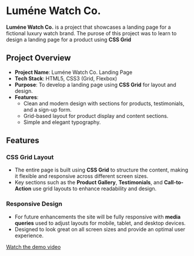 # Luméne Watch Co.

**Luméne Watch Co.** is a project that showcases a landing page for a fictional luxury watch brand. The purose of this project was to learn to design a landing page for a product using **CSS Grid**

## Project Overview

- **Project Name**: Luméne Watch Co. Landing Page
- **Tech Stack**: HTML5, CSS3 (Grid, Flexbox)
- **Purpose**: To develop a landing page using **CSS Grid** for layout and design.
- **Features**:
  - Clean and modern design with sections for products, testimonials, and a sign-up form.
  - Grid-based layout for product display and content sections.
  - Simple and elegant typography.

## Features

### CSS Grid Layout
- The entire page is built using **CSS Grid** to structure the content, making it flexible and responsive across different screen sizes.
- Key sections such as the **Product Gallery**, **Testimonials**, and **Call-to-Action** use grid layouts to enhance readability and design.

### Responsive Design
- For future enhancements the site will be fully responsive with **media queries** used to adjust layouts for mobile, tablet, and desktop devices.
- Designed to look great on all screen sizes and provide an optimal user experience.

[Watch the demo video](Product_Landing_Page_Demo.png)

